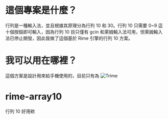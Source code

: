 # 這個專案是什麼？
行列是一種輸入法，並且根據其原理分為行列 10 和 30。行列 10 只需要 0~9 這十個按鈕即可輸入，因為行列 10 目只僅有 gcin 和萊姆輸入法可用，但萊姆輸入法已停止開發，因此我做了這個基於 Rime 引擎的行列 10 方案。

# 我可以用在哪裡？
這個方案是設計用來給手機使用的，目前只有為 ![Trime](https://github.com/osfans/trime)

# rime-array10
行列 10 好用欸
